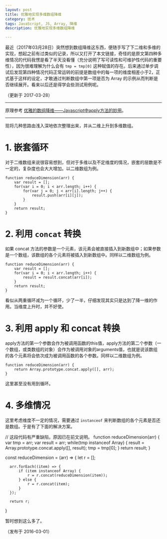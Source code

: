 ```yaml
---
layout: post
title: 优雅地实现多维数组降维
category: 技术
tags: JavaScript, JS, Array, 降维
description: 优雅地实现多维数组降维

---
```


最近（2017年03月28日）突然想到数组降维这东西，便随手写了下二维和多维的实现，想起之前有过类似的记录，所以又打开了本文链接，奇怪的是原文第四种多维情况的代码我愣是看了半天没看懂（充分说明了写可读性和可维护性代码的重要性），因为很难理解为什么会有 `tmp = tmp[0]` 这种赋值的存在。后来通过单步调试后发现第四种情况代码正常运转的前提是数组中的每一项的维度相差小于2，正式基于这样的设定，才敢通过判断数组中第一项是否为 Array 的示例从而判断是否继续展开。看来以后还是得学会些测试用例呢。

（更新于 2017-03-28）

---

原理参考 [优雅的数组降维——Javascript中apply方法的妙用](http://web.jobbole.com/85129/)。

---

现将几种思路由浅入深地依次整理出来，并从二维上升到多维数组。

# 1. 嵌套循环

对于二维数组来说很容易想到，但对于多维以及不定维度的情况，嵌套的层数是不一定的，复杂度也会大大增加。以二维数组为例。

	function reduceDimension(arr) {
		var result = [];
		for(var i = 0; i < arr.length; i++) {
			for(var j = 0; j < arr[i].length; j++) {
				result.push(arr[i][j]);
			}
		}
		return result;
	}

# 2. 利用 `concat` 转换

如果 concat 方法的参数是一个元素，该元素会被直接插入到新数组中；如果参数是一个数组，该数组的各个元素将被插入到新数组中。同样以二维数组为例。

	function reduceDimension(arr) {
		var result = [];
		for(var i = 0; i < arr.length; i++) {
			result = result.concat(arr[i]);
		}
		return result;
	}

看似从两重循环减为一个循环，少了一半，仔细发现其实只是达到了降一维的作用。当维度上升时，并不好使。

# 3. 利用 apply 和 concat 转换

apply方法的第一个参数会作为被调用函数的this值，apply方法的第二个参数（一个数组，或类数组的对象）会作为被调用对象的arguments值，也就是说该数组的各个元素将会依次成为被调用函数的各个参数。同样以二维数组为例。

	function reduceDimension(arr) {
    	return Array.prototype.concat.apply([], arr);
	}

这里甚至没有用到循环。

# 4. 多维情况

这里考虑维度不一定的情况，需要通过 `instanceof` 来判断数组的各个元素是否还是数组。于是有了下面的解决方案。

  // 这段代码有严重缺陷，原因已在前文说明。
	function reduceDimension(arr) {
    	var tmp = arr;
    	var result = arr;
    	while(tmp instanceof Array) {
        	result = Array.prototype.concat.apply([], result);
        	tmp = tmp[0];
    	}
    	return result;
	}

  const reduceDimension = (arr) => {
      let r = [];

      arr.forEach((item) => {
          if (item instanceof Array) {
              r = r.concat(reduceDimension(item));
          } else {
              r = r.concat(item);
          }
      });

      return r;
  }

暂时想到这么多了。

（发布于 2016-03-01）
